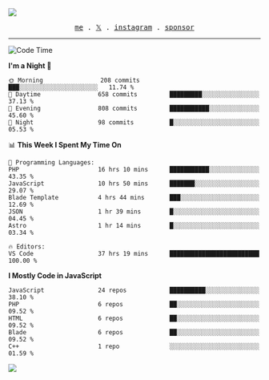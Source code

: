 <img style="bottom: 800px;" src="https://imgur.com/rilHVxA.png"/>
<p align="center">
  <samp>
    <a href="https://fayln.com">me</a> .
    <!-- <a href="https://fayln.com/projects">projects</a> . -->
    <a href="https://go.fayln.com/twitter">𝕏</a> .
    <a href="https://go.fayln.com/instagram">instagram</a> .
<!--     <a href="https://go.fayln.com/polywork">polywork</a> . -->
    <a href="https://github.com/sponsors/faridhnzz">sponsor</a>
  </samp>
</p>

---
<!--START_SECTION:waka-->
![Code Time](http://img.shields.io/badge/Code%20Time-2%2C833%20hrs%2024%20mins-blue)

**I'm a Night 🦉** 

```text
🌞 Morning                208 commits         ███░░░░░░░░░░░░░░░░░░░░░░   11.74 % 
🌆 Daytime                658 commits         █████████░░░░░░░░░░░░░░░░   37.13 % 
🌃 Evening                808 commits         ███████████░░░░░░░░░░░░░░   45.60 % 
🌙 Night                  98 commits          █░░░░░░░░░░░░░░░░░░░░░░░░   05.53 % 
```


📊 **This Week I Spent My Time On** 

```text
💬 Programming Languages: 
PHP                      16 hrs 10 mins      ███████████░░░░░░░░░░░░░░   43.35 % 
JavaScript               10 hrs 50 mins      ███████░░░░░░░░░░░░░░░░░░   29.07 % 
Blade Template           4 hrs 44 mins       ███░░░░░░░░░░░░░░░░░░░░░░   12.69 % 
JSON                     1 hr 39 mins        █░░░░░░░░░░░░░░░░░░░░░░░░   04.45 % 
Astro                    1 hr 14 mins        █░░░░░░░░░░░░░░░░░░░░░░░░   03.34 % 

🔥 Editors: 
VS Code                  37 hrs 19 mins      █████████████████████████   100.00 % 
```

**I Mostly Code in JavaScript** 

```text
JavaScript               24 repos            ██████████░░░░░░░░░░░░░░░   38.10 % 
PHP                      6 repos             ██░░░░░░░░░░░░░░░░░░░░░░░   09.52 % 
HTML                     6 repos             ██░░░░░░░░░░░░░░░░░░░░░░░   09.52 % 
Blade                    6 repos             ██░░░░░░░░░░░░░░░░░░░░░░░   09.52 % 
C++                      1 repo              ░░░░░░░░░░░░░░░░░░░░░░░░░   01.59 % 
```




<!--END_SECTION:waka-->

![](https://hit.yhype.me/github/profile?user_id=29797712)
